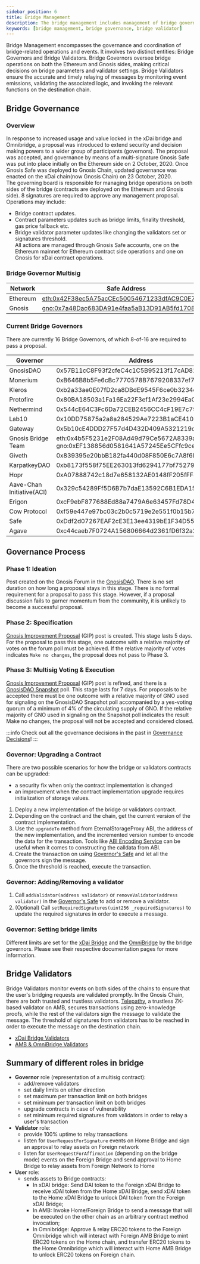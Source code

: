 ```yaml
---
sidebar_position: 6
title: Bridge Management
description: The bridge management includes management of bridge governors and bridge validators.
keywords: [bridge management, bridge governance, bridge validator]
---
```


Bridge Management encompasses the governance and coordination of bridge-related operations and events. It involves two distinct entities: Bridge Governors and Bridge Validators. Bridge Governors oversee bridge operations on both the Ethereum and Gnosis sides, making critical decisions on bridge parameters and validator settings. Bridge Validators ensure the accurate and timely relaying of messages by monitoring event emissions, validating the associated logic, and invoking the relevant functions on the destination chain.

## Bridge Governance

### Overview

In response to increased usage and value locked in the xDai bridge and Omnibridge, a proposal was introduced to extend security and decision making powers to a wider group of participants (governors).
The proposal was accepted, and governance by means of a multi-signature Gnosis Safe was put into place initially on the Ethereum side on 2 October, 2020. Once Gnosis Safe was deployed to Gnosis Chain, updated governance was enacted on the xDai chain(now Gnosis Chain) on 23 October, 2020.  
The governing board is responsible for managing bridge operations on both sides of the bridge (contracts are deployed on the Ethereum and Gnosis side). 8 signatures are required to approve any management proposal.
Operations may include:

- Bridge contract updates.
- Contract parameters updates such as bridge limits, finality threshold, gas price fallback etc.
- Bridge validator parameter updates like changing the validators set or signatures threshold.  
  All actions are managed through Gnosis Safe accounts, one on the Ethereum mainnet for Ethereum contract side operations and one on Gnosis for xDai contract operations.

### Bridge Governor Multisig

| Network  | Safe Address                                                                                                                       |
| -------- | ---------------------------------------------------------------------------------------------------------------------------------- |
| Ethereum | [eth:0x42F38ec5A75acCEc50054671233dfAC9C0E7A3F6](https://app.safe.global/home?safe=eth:0x42F38ec5A75acCEc50054671233dfAC9C0E7A3F6) |
| Gnosis   | [gno:0x7a48Dac683DA91e4faa5aB13D91AB5fd170875bd](https://app.safe.global/home?safe=gno:0x7a48Dac683DA91e4faa5aB13D91AB5fd170875bd) |

### Current Bridge Governors

There are currently 16 Bridge Governors, of which 8-of-16 are required to pass a proposal.

| Governor                  | Address                                                                                              |
| ------------------------- | ---------------------------------------------------------------------------------------------------- |
| GnosisDAO                 | 0x57B11cC8F93f2cfeC4c1C5B95213f17cAD81332B                                                           |
| Monerium                  | 0xB646B8b5Fe6cBc7770578B7679208337ef747ae4                                                           |
| Kleros                    | 0xb2a33ae0E07fD2ca8DBdE9545F6ce0b3234dc4e8                                                           |
| Protofire                 | 0x80BA18503a1Fa16Ea22F3ef1Af23e2994EaC1d97                                                           |
| Nethermind                | 0x544cE64C3Fc6Da72CEB2456CC4cF19E7c7972eFA                                                           |
| Lab10                     | 0x10DD75875a2a8a284529Ae7223B1aCE410d606bd                                                           |
| Gateway                   | 0x5b10cE4DDD27F57d4D432D409A5321219cbA7893                                                           |
| Gnosis Bridge Team        | eth:0x4b5F5231e2F08Ad49d79Ce5672A8339a63Cfbd43 <br /> gno:0xEF138856d0581641A57245Ee5CFfc9ceaA059623 |
| Giveth                    | 0x839395e20bbB182fa440d08F850E6c7A8f6F0780                                                           |
| KarpatkeyDAO              | 0xb8173f558f75EE263013fd6294177bf75279a21e                                                           |
| Hopr                      | 0xA07888742c18d7e658132AE0148fF205fFF46481                                                           |
| Aave-Chan Initiative(ACI) | 0x329c54289Ff5D6B7b7daE13592C6B1EDA1543eD4                                                           |
| Erigon                    | 0xcF9ebF877688Ed88a7479A6e63457Fd78D4275cE                                                           |
| Cow Protocol              | 0xf59e447e97bc03c2b0c5719e2e551f0b15b724e5                                                           |
| Safe                      | 0xDdf2d07267EAF2cE3E13ee4319bE1F34D55ed992                                                           |
| Agave                     | 0xc44caeb7F0724A156806664d2361fD6f32a2d2C8                                                           |

## Governance Process

### Phase 1: Ideation

Post created on the Gnosis Forum in the [GnosisDAO](https://forum.gnosis.io/). There is no set duration on how long a proposal stays in this stage. There is no formal requirement for a proposal to pass this stage. However, if a proposal discussion fails to garner momentum from the community, it is unlikely to become a successful proposal.

### Phase 2: Specification

[Gnosis Improvement Proposal](https://forum.gnosis.io/t/gip-0-template/734) (GIP) post is created. This stage lasts 5 days. For the proposal to pass this stage, one outcome with a relative majority of votes on the forum poll must be achieved. If the relative majority of votes indicates `Make no changes`, the proposal does not pass to Phase 3.

### Phase 3: Multisig Voting & Execution

[Gnosis Improvement Proposal](https://forum.gnosis.io/t/gip-0-template/734) (GIP) post is refined, and there is a [GnosisDAO Snapshot](https://snapshot.org/#/gnosis.eth) poll. This stage lasts for 7 days. For proposals to be accepted there must be one outcome with a relative majority of GNO used for signaling on the GnosisDAO Snapshot poll accompanied by a yes-voting quorum of a minimum of 4% of the circulating supply of GNO. If the relative majority of GNO used in signaling on the Snapshot poll indicates the result Make no changes, the proposal will not be accepted and considered closed.

:::info
Check out all the governance decisions in the past in [Governance Decisions](decisions.md)!
:::

### Governor: Upgrading a Contract

There are two possible scenarios for how the bridge or validators contracts can be upgraded:

- a security fix when only the contract implementation is changed
- an improvement when the contract implementation upgrade requires initialization of storage values.

1. Deploy a new implementation of the bridge or validators contract.
2. Depending on the contract and the chain, get the current version of the contract implementation.
3. Use the `upgradeTo` method from EternalStorageProxy ABI, the address of the new implementation, and the incremented version number to encode the data for the transaction. Tools like [ABI Encoding Service](https://abi.hashex.org/) can be useful when it comes to constructing the calldata from ABI.
4. Create the transaction on using [Governor's Safe](README.md#bridge-governor-multisig) and let all the governors sign the message.
5. Once the threshold is reached, execute the transaction.

### Governor: Adding/Removing a validator

1. Call `addValidator(address validator)` or `removeValidator(address validator)` in the [Governor's Safe](README.md#bridge-governor-multisig) to add or remove a validator.
2. (Optional) Call `setRequiredSignatures(uint256 _requiredSignatures)` to update the required signatures in order to execute a message.

### Governor: Setting bridge limits

Different limits are set for the [xDai Bridge](../Token%20Bridge/xdai-bridge.md#fees--daily-limits) and the [OmniBridge](../Token%20Bridge/omnibridge.md#fees--daily-limits) by the bridge governors. Please see their respective documentation pages for more information.

## Bridge Validators

Bridge Validators monitor events on both sides of the chains to ensure that the user's bridging requests are validated promptly. In the Gnosis Chain, there are both trusted and trustless validators. [Telepathy](/bridges/Token%20Bridge/amb-bridge#how-it-works-with-telepathy-validator), a trustless ZK-based validator on AMB, secures transactions using zero-knowledge proofs, while the rest of the validators sign the message to validate the message. The threshold of signatures from validators has to be reached in order to execute the message on the destination chain.

- [xDai Bridge Validators](/bridges/management/validators#xdai-bridge)
- [AMB & OmniBridge Validators](/bridges/management/validators#amb--omnibridge)

## Summary of different roles in bridge

- **Governor** role (representation of a multisig contract):
  - add/remove validators
  - set daily limits on either direction
  - set maximum per transaction limit on both bridges
  - set minimum per transaction limit on both bridges
  - upgrade contracts in case of vulnerability
  - set minimum required signatures from validators in order to relay a user's transaction
- **Validator** role:
  - provide 100% uptime to relay transactions
  - listen for `UserRequestForSignature` events on Home Bridge and sign an approval to relay assets on Foreign network
  - listen for `UserRequestForAffirmation` (depending on the bridge mode) events on the Foreign Bridge and send approval to Home Bridge to relay assets from Foreign Network to Home
- **User** role:
  - sends assets to Bridge contracts:
    - In xDAI bridge: Send DAI token to the Foreign xDAI Bridge to receive xDAI token from the Home xDAI Bridge, send xDAI token to the Home xDAI Bridge to unlock DAI token from the Foreign xDAI Bridge;
    - In AMB: Invoke Home/Foreign Bridge to send a message that will be executed on the other chain as an arbitrary contract method invocation;
    - In Omnibridge: Approve & relay ERC20 tokens to the Foreign Omnibridge which will interact with Foreign AMB Bridge to mint ERC20 tokens on the Home chain, and transfer ERC20 tokens to the Home Omnibridge which will interact with Home AMB Bridge to unlock ERC20 tokens on Foreign chain.
